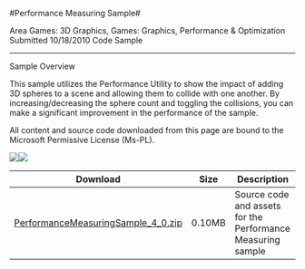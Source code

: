 #Performance Measuring Sample#

Area
Games: 3D Graphics, Games: Graphics, Performance & Optimization
Submitted
10/18/2010
Code Sample

---

Sample Overview

This sample utilizes the Performance Utility to show the impact of adding 3D spheres to a scene and allowing them to collide with one another. By increasing/decreasing the sphere count and toggling the collisions, you can make a significant improvement in the performance of the sample.

All content and source code downloaded from this page are bound to the Microsoft Permissive License (Ms-PL).

	
![](https://github.com/kniEngine/XNAGameStudio/blob/master/Images/performanceSample1.png)![](https://github.com/kniEngine/XNAGameStudio/blob/master/Images/performanceSample2.png)
 

 
Download | Size | Description
---|---|---|
[PerformanceMeasuringSample_4_0.zip](https://github.com/kniEngine/XNAGameStudio/blob/master/Samples/PerformanceMeasuringSample_4_0.zip?raw=true) | 0.10MB | Source code and assets for the Performance Measuring sample